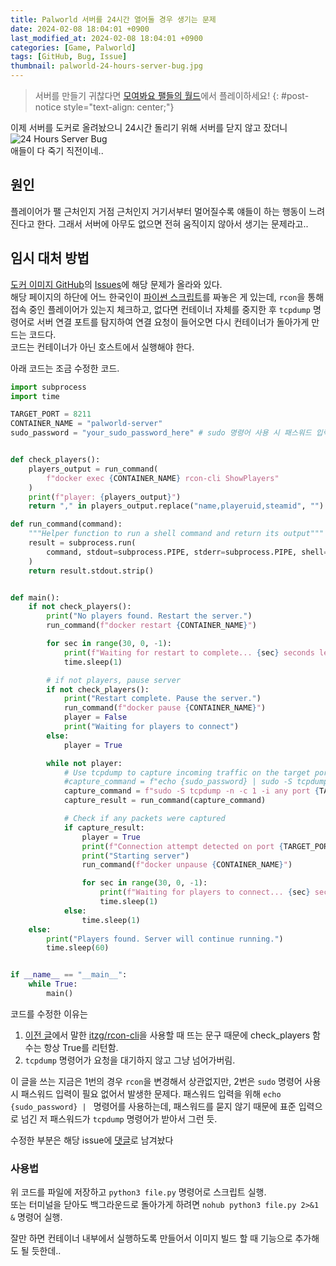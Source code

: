 ```yaml
---
title: Palworld 서버를 24시간 열어둘 경우 생기는 문제
date: 2024-02-08 18:04:01 +0900
last_modified_at: 2024-02-08 18:04:01 +0900
categories: [Game, Palworld]
tags: [GitHub, Bug, Issue]
thumbnail: palworld-24-hours-server-bug.jpg
---
```


> 서버를 만들기 귀찮다면 [모여봐요 팰들의 월드](/posts/palworld-pal-crossing-discord/)에서 플레이하세요!
{: #post-notice style="text-align: center;"}

이제 서버를 도커로 올려놨으니 24시간 돌리기 위해 서버를 닫지 않고 잤더니  
![24 Hours Server Bug](palworld-24-hours-server-bug.jpg)  
애들이 다 죽기 직전이네..



## 원인
플레이어가 팰 근처인지 거점 근처인지 거기서부터 멀어질수록 얘들이 하는 행동이 느려진다고 한다.
그래서 서버에 아무도 없으면 전혀 움직이지 않아서 생기는 문제라고..

## 임시 대처 방법
[도커 이미지 GitHub](https://github.com/thijsvanloef/palworld-server-docker)의 [Issues](https://github.com/thijsvanloef/palworld-server-docker/issues/32)에 해당 문제가 올라와 있다.  
해당 페이지의 하단에 어느 한국인이 [파이썬 스크립트](https://github.com/thijsvanloef/palworld-server-docker/issues/32#issuecomment-1926103919)를 짜놓은 게 있는데, `rcon`을 통해 접속 중인 플레이어가 있는지 체크하고, 없다면 컨테이너 자체를 중지한 후 `tcpdump` 명령어로 서버 연결 포트를 탐지하여 연결 요청이 들어오면 다시 컨테이너가 돌아가게 만드는 코드다.  
코드는 컨테이너가 아닌 호스트에서 실행해야 한다.

아래 코드는 조금 수정한 코드.
```python
import subprocess
import time

TARGET_PORT = 8211
CONTAINER_NAME = "palworld-server"
sudo_password = "your_sudo_password_here" # sudo 명령어 사용 시 패스워드 입력이 필요없다면 삭제


def check_players():
    players_output = run_command(
        f"docker exec {CONTAINER_NAME} rcon-cli ShowPlayers"
    )
    print(f"player: {players_output}")
    return "," in players_output.replace("name,playeruid,steamid", "") # itzg/rcon-cli을 사용할 때 문제 발생 해결

def run_command(command):
    """Helper function to run a shell command and return its output"""
    result = subprocess.run(
        command, stdout=subprocess.PIPE, stderr=subprocess.PIPE, shell=True, text=True
    )
    return result.stdout.strip()


def main():
    if not check_players():
        print("No players found. Restart the server.")
        run_command(f"docker restart {CONTAINER_NAME}")

        for sec in range(30, 0, -1):
            print(f"Waiting for restart to complete... {sec} seconds left")
            time.sleep(1)

        # if not players, pause server
        if not check_players():
            print("Restart complete. Pause the server.")
            run_command(f"docker pause {CONTAINER_NAME}")
            player = False
            print("Waiting for players to connect")
        else:
            player = True

        while not player:
            # Use tcpdump to capture incoming traffic on the target port
            #capture_command = f"echo {sudo_password} | sudo -S tcpdump -n -c 1 -i any port {TARGET_PORT} 2>/dev/null"
            capture_command = f"sudo -S tcpdump -n -c 1 -i any port {TARGET_PORT} 2>/dev/null" # 패스워드 입력 필요없는 경우
            capture_result = run_command(capture_command)

            # Check if any packets were captured
            if capture_result:
                player = True
                print(f"Connection attempt detected on port {TARGET_PORT}")
                print("Starting server")
                run_command(f"docker unpause {CONTAINER_NAME}")

                for sec in range(30, 0, -1):
                    print(f"Waiting for players to connect... {sec} seconds left")
                    time.sleep(1)
            else:
                time.sleep(1)
    else:
        print("Players found. Server will continue running.")
        time.sleep(60)


if __name__ == "__main__":
    while True:
        main()
```

코드를 수정한 이유는
1. [이전 글](/posts/palworld-server-docker-arm64/#dockerfile)에서 말한 [itzg/rcon-cli](https://github.com/itzg/rcon-cli/)을 사용할 때 뜨는 문구 때문에 check_players 함수는 항상 True를 리턴함.
2. `tcpdump` 명령어가 요청을 대기하지 않고 그냥 넘어가버림.

이 글을 쓰는 지금은 1번의 경우 `rcon`을 변경해서 상관없지만, 2번은 `sudo` 명령어 사용 시 패스워드 입력이 필요 없어서 발생한 문제다. 패스워드 입력을 위해 `echo {sudo_password} | ` 명령어를 사용하는데, 패스워드를 묻지 않기 때문에 표준 입력으로 넘긴 저 패스워드가 `tcpdump` 명령어가 받아서 그런 듯.

수정한 부분은 해당 issue에 [댓글](https://github.com/thijsvanloef/palworld-server-docker/issues/32#issuecomment-1933634837)로 남겨놨다

### 사용법
위 코드를 파일에 저장하고 `python3 file.py` 명령어로 스크립트 실행.  
또는 터미널을 닫아도 백그라운드로 돌아가게 하려면 `nohub python3 file.py 2>&1 &` 명령어 실행.

잘만 하면 컨테이너 내부에서 실행하도록 만들어서 이미지 빌드 할 때 기능으로 추가해도 될 듯한데..

